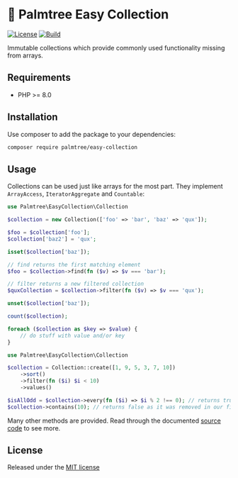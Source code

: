 # :palm_tree: Palmtree Easy Collection

[![License](https://img.shields.io/github/license/palmtreephp/easy-collection)](LICENSE)
[![Build](https://img.shields.io/github/workflow/status/palmtreephp/easy-collection/Build.svg)](https://github.com/palmtreephp/easy-collection/actions/workflows/build.yml)

Immutable collections which provide commonly used functionality missing from arrays.

## Requirements

* PHP >= 8.0

## Installation

Use composer to add the package to your dependencies:

```bash
composer require palmtree/easy-collection
```

## Usage

Collections can be used just like arrays for the most part. They implement `ArrayAccess`, `IteratorAggregate` and `Countable`:

```php
use Palmtree\EasyCollection\Collection

$collection = new Collection(['foo' => 'bar', 'baz' => 'qux']);

$foo = $collection['foo'];
$collection['baz2'] = 'qux';

isset($collection['baz']);

// find returns the first matching element
$foo = $collection->find(fn ($v) => $v === 'bar');

// filter returns a new filtered collection
$quxCollection = $collection->filter(fn ($v) => $v === 'qux');

unset($collection['baz']);

count($collection);

foreach ($collection as $key => $value) {
    // do stuff with value and/or key
}
```

```php
use Palmtree\EasyCollection\Collection

$collection = Collection::create([1, 9, 5, 3, 7, 10])
    ->sort()
    ->filter(fn ($i) $i < 10)
    ->values()

$isAllOdd = $collection->every(fn ($i) => $i % 2 !== 0); // returns true
$collection->contains(10); // returns false as it was removed in our filter
```

Many other methods are provided. Read through the documented [source code](src/Collection.php) to see more.

## License

Released under the [MIT license](LICENSE)
